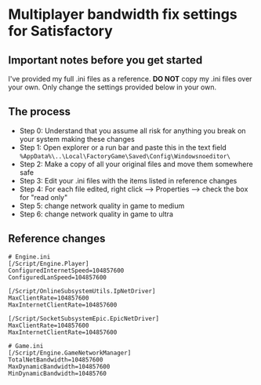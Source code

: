 # Multiplayer bandwidth fix settings for Satisfactory

## Important notes before you get started
I've provided my full .ini files as a reference. __**DO NOT**__ copy my .ini files over your own. Only change the settings provided below in your own.

## The process
* Step 0: Understand that you assume all risk for anything you break on your system making these changes
* Step 1: Open explorer or a run bar and paste this in the text field `%AppData%\..\Local\FactoryGame\Saved\Config\Windowsnoeditor\`
* Step 2: Make a copy of all your original files and move them somewhere safe
* Step 3: Edit your .ini files with the items listed in reference changes
* Step 4: For each file edited, right click --> Properties --> check the box for "read only"
* Step 5: change network quality in game to medium
* Step 6: change network quality in game to ultra

## Reference changes
```
# Engine.ini
[/Script/Engine.Player]
ConfiguredInternetSpeed=104857600
ConfiguredLanSpeed=104857600

[/Script/OnlineSubsystemUtils.IpNetDriver]
MaxClientRate=104857600
MaxInternetClientRate=104857600

[/Script/SocketSubsystemEpic.EpicNetDriver]
MaxClientRate=104857600
MaxInternetClientRate=104857600

# Game.ini
[/Script/Engine.GameNetworkManager]
TotalNetBandwidth=104857600
MaxDynamicBandwidth=104857600
MinDynamicBandwidth=10485760
```

